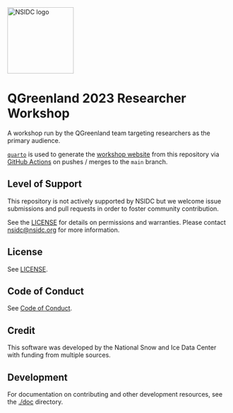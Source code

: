 <img alt="NSIDC logo" src="https://nsidc.org/themes/custom/nsidc/logo.svg" width="150" />

# QGreenland 2023 Researcher Workshop

A workshop run by the QGreenland team targeting researchers as the primary audience.

[`quarto`](https://quarto.org/) is used to generate the [workshop
website](https://qgreenland-workshop-2023-researcher.github.io/) from this
repository via [GitHub Actions](.github/workflows/publish-to-quarto-website.yml)
on pushes / merges to the `main` branch.


## Level of Support

This repository is not actively supported by NSIDC but we welcome issue submissions and
pull requests in order to foster community contribution.

See the [LICENSE](LICENSE) for details on permissions and warranties. Please contact
nsidc@nsidc.org for more information.


## License

See [LICENSE](LICENSE).


## Code of Conduct

See [Code of Conduct](CODE_OF_CONDUCT.md).


## Credit

This software was developed by the National Snow and Ice Data Center with funding from
multiple sources.


## Development

For documentation on contributing and other development resources, see the
[./doc](./doc) directory.
